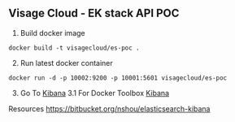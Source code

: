 Visage Cloud - EK stack API POC
---


1. Build docker image
```
docker build -t visagecloud/es-poc .
```

2. Run latest docker container
```
docker run -d -p 10002:9200 -p 10001:5601 visagecloud/es-poc
```

3. Go To [Kibana](http://localhost:10001)
3.1 For Docker Toolbox [Kibana](http://192.168.99.100:10001)


Resources
https://bitbucket.org/nshou/elasticsearch-kibana